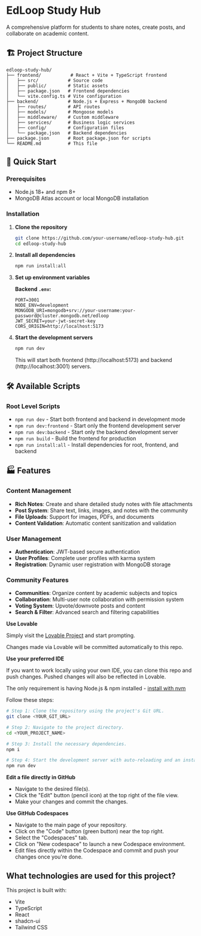 # EdLoop Study Hub

A comprehensive platform for students to share notes, create posts, and collaborate on academic content.

## 🏗️ Project Structure

```
edloop-study-hub/
├── frontend/           # React + Vite + TypeScript frontend
│   ├── src/           # Source code
│   ├── public/        # Static assets
│   ├── package.json   # Frontend dependencies
│   └── vite.config.ts # Vite configuration
├── backend/           # Node.js + Express + MongoDB backend
│   ├── routes/        # API routes
│   ├── models/        # Mongoose models
│   ├── middleware/    # Custom middleware
│   ├── services/      # Business logic services
│   ├── config/        # Configuration files
│   └── package.json   # Backend dependencies
├── package.json       # Root package.json for scripts
└── README.md          # This file
```

## 🚀 Quick Start

### Prerequisites
- Node.js 18+ and npm 8+
- MongoDB Atlas account or local MongoDB installation

### Installation

1. **Clone the repository**
   ```bash
   git clone https://github.com/your-username/edloop-study-hub.git
   cd edloop-study-hub
   ```

2. **Install all dependencies**
   ```bash
   npm run install:all
   ```

3. **Set up environment variables**
   
   **Backend `.env`:**
   ```env
   PORT=3001
   NODE_ENV=development
   MONGODB_URI=mongodb+srv://your-username:your-password@cluster.mongodb.net/edloop
   JWT_SECRET=your-jwt-secret-key
   CORS_ORIGIN=http://localhost:5173
   ```

4. **Start the development servers**
   ```bash
   npm run dev
   ```
   
   This will start both frontend (http://localhost:5173) and backend (http://localhost:3001) servers.

## 🛠️ Available Scripts

### Root Level Scripts
- `npm run dev` - Start both frontend and backend in development mode
- `npm run dev:frontend` - Start only the frontend development server
- `npm run dev:backend` - Start only the backend development server
- `npm run build` - Build the frontend for production
- `npm run install:all` - Install dependencies for root, frontend, and backend

## 🏭 Features

### Content Management
- **Rich Notes**: Create and share detailed study notes with file attachments
- **Post System**: Share text, links, images, and notes with the community
- **File Uploads**: Support for images, PDFs, and documents
- **Content Validation**: Automatic content sanitization and validation

### User Management
- **Authentication**: JWT-based secure authentication
- **User Profiles**: Complete user profiles with karma system
- **Registration**: Dynamic user registration with MongoDB storage

### Community Features
- **Communities**: Organize content by academic subjects and topics
- **Collaboration**: Multi-user note collaboration with permission system
- **Voting System**: Upvote/downvote posts and content
- **Search & Filter**: Advanced search and filtering capabilities

**Use Lovable**

Simply visit the [Lovable Project](https://lovable.dev/projects/5b46180c-49d6-4e33-b542-23b8cfcc1448) and start prompting.

Changes made via Lovable will be committed automatically to this repo.

**Use your preferred IDE**

If you want to work locally using your own IDE, you can clone this repo and push changes. Pushed changes will also be reflected in Lovable.

The only requirement is having Node.js & npm installed - [install with nvm](https://github.com/nvm-sh/nvm#installing-and-updating)

Follow these steps:

```sh
# Step 1: Clone the repository using the project's Git URL.
git clone <YOUR_GIT_URL>

# Step 2: Navigate to the project directory.
cd <YOUR_PROJECT_NAME>

# Step 3: Install the necessary dependencies.
npm i

# Step 4: Start the development server with auto-reloading and an instant preview.
npm run dev
```

**Edit a file directly in GitHub**

- Navigate to the desired file(s).
- Click the "Edit" button (pencil icon) at the top right of the file view.
- Make your changes and commit the changes.

**Use GitHub Codespaces**

- Navigate to the main page of your repository.
- Click on the "Code" button (green button) near the top right.
- Select the "Codespaces" tab.
- Click on "New codespace" to launch a new Codespace environment.
- Edit files directly within the Codespace and commit and push your changes once you're done.

## What technologies are used for this project?

This project is built with:

- Vite
- TypeScript
- React
- shadcn-ui
- Tailwind CSS

